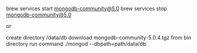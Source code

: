 brew services start mongodb-community@5.0
brew services stop mongodb-community@5.0

or

create directory /data/db
download mongodb-community-5.0.4.tgz
from bin directory run command
./mongod --dbpath=path/data/db

